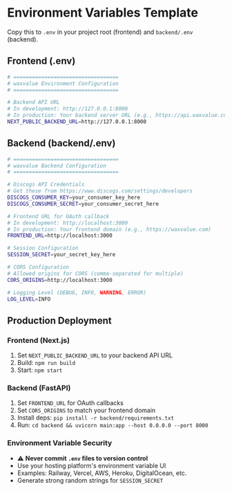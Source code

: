 # Environment Variables Template

Copy this to `.env` in your project root (frontend) and `backend/.env` (backend).

## Frontend (.env)

```bash
# ==================================
# waxvalue Environment Configuration
# ==================================

# Backend API URL
# In development: http://127.0.0.1:8000
# In production: Your backend server URL (e.g., https://api.waxvalue.com)
NEXT_PUBLIC_BACKEND_URL=http://127.0.0.1:8000
```

## Backend (backend/.env)

```bash
# ==================================
# waxvalue Backend Configuration
# ==================================

# Discogs API Credentials
# Get these from https://www.discogs.com/settings/developers
DISCOGS_CONSUMER_KEY=your_consumer_key_here
DISCOGS_CONSUMER_SECRET=your_consumer_secret_here

# Frontend URL for OAuth callback
# In development: http://localhost:3000
# In production: Your frontend domain (e.g., https://waxvalue.com)
FRONTEND_URL=http://localhost:3000

# Session Configuration
SESSION_SECRET=your_secret_key_here

# CORS Configuration
# Allowed origins for CORS (comma-separated for multiple)
CORS_ORIGINS=http://localhost:3000

# Logging Level (DEBUG, INFO, WARNING, ERROR)
LOG_LEVEL=INFO
```

## Production Deployment

### Frontend (Next.js)
1. Set `NEXT_PUBLIC_BACKEND_URL` to your backend API URL
2. Build: `npm run build`
3. Start: `npm start`

### Backend (FastAPI)
1. Set `FRONTEND_URL` for OAuth callbacks
2. Set `CORS_ORIGINS` to match your frontend domain
3. Install deps: `pip install -r backend/requirements.txt`
4. Run: `cd backend && uvicorn main:app --host 0.0.0.0 --port 8000`

### Environment Variable Security
- ⚠️ **Never commit `.env` files to version control**
- Use your hosting platform's environment variable UI
- Examples: Railway, Vercel, AWS, Heroku, DigitalOcean, etc.
- Generate strong random strings for `SESSION_SECRET`

